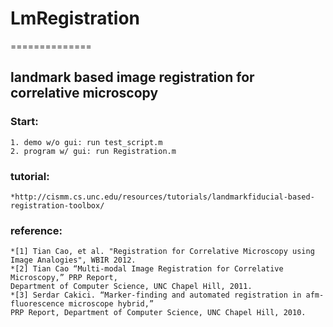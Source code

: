 # LmRegistration
==============

## landmark based image registration for correlative microscopy

### Start:
	1. demo w/o gui: run test_script.m
	2. program w/ gui: run Registration.m

### tutorial: 
	*http://cismm.cs.unc.edu/resources/tutorials/landmarkfiducial-based-registration-toolbox/

### reference:
	*[1] Tian Cao, et al. "Registration for Correlative Microscopy using Image Analogies", WBIR 2012.
	*[2] Tian Cao “Multi-modal Image Registration for Correlative Microscopy,” PRP Report, 
	Department of Computer Science, UNC Chapel Hill, 2011.
	*[3] Serdar Cakici. “Marker-finding and automated registration in afm-fluorescence microscope hybrid,” 
	PRP Report, Department of Computer Science, UNC Chapel Hill, 2010.
